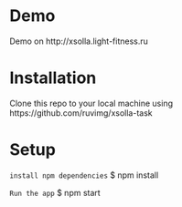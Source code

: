 <h1>Demo</h1>
Demo on http://xsolla.light-fitness.ru

<h1>Installation</h1>
Clone this repo to your local machine using https://github.com/ruvimg/xsolla-task

<h1>Setup</h1>

<code>install npm dependencies</code>
$ npm install

<code>Run the app</code>
$ npm start